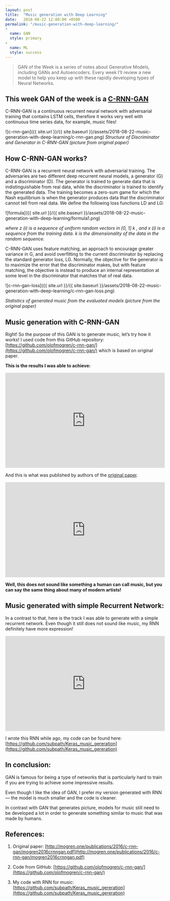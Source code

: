 ```yaml
---
layout: post
title:  "Music generation with Deep Learning"
date:   2018-08-22 12:00:00 +0500
permalink: "/music-generation-with-deep-learning/"
- 
  name: GAN
  style: primary
-
  name: ML
  style: success
---
```


> GAN of the Week is a series of notes about Generative Models, including GANs and Autoencoders. Every week I’ll review a new model to help you keep up with these rapidly developing types of Neural Networks.

## This week GAN of the week is a [C-RNN-GAN](http://mogren.one/publications/2016/c-rnn-gan/mogren2016crnngan.pdf)

C-RNN-GAN is a continuous recurrent neural network with adversarial training that contains LSTM cells, therefore it works very well with continuous time series data, for example, music files!

![c-rnn-gan]({{ site.url }}/{{ site.baseurl }}/assets/2018-08-22-music-generation-with-deep-learning/c-rnn-gan.png)
*Structure of Discriminator and Generator in C-RNN-GAN (picture from original paper)*

## How C-RNN-GAN works?

C-RNN-GAN is a recurrent neural network with adversarial training. The adversaries are two different deep recurrent neural models, a generator (G) and a discriminator (D). The generator is trained to generate data that is indistinguishable from real data, while the discriminator is trained to identify the generated data. The training becomes a zero-sum game for which the Nash equilibrium is when the generator produces data that the discriminator cannot tell from real data. We define the following loss functions LD and LG:

![formula]({{ site.url }}/{{ site.baseurl }}/assets/2018-08-22-music-generation-with-deep-learning/formula1.png)

*where z (i) is a sequence of uniform random vectors in [0, 1] k , and x (i) is a sequence from the training data. k is the dimensionality of the data in the random sequence.*

C-RNN-GAN uses feature matching, an approach to encourage greater variance in G, and avoid overfitting to the current discriminator by replacing the standard generator loss, LG. Normally, the objective for the generator is to maximize the error that the discriminator makes, but with feature matching, the objective is instead to produce an internal representation at some level in the discriminator that matches that of real data.

![c-rnn-gan-loss]({{ site.url }}/{{ site.baseurl }}/assets/2018-08-22-music-generation-with-deep-learning/c-rnn-gan-loss.png)

*Statistics of generated music from the evaluated models (picture from the original paper)*

## Music generation with C-RNN-GAN

Right! So the purpose of this GAN is to generate music, let’s try how it works!
I used code from this GitHub repository: [https://github.com/olofmogren/c-rnn-gan/](https://github.com/olofmogren/c-rnn-gan/) which is based on original paper.

**This is the results I was able to achieve:**

<iframe width="100%" height="300" scrolling="no" frameborder="no" allow="autoplay" src="https://w.soundcloud.com/player/?url=https%3A//api.soundcloud.com/tracks/487959168&color=%23ff5500&auto_play=false&hide_related=false&show_comments=true&show_user=true&show_reposts=false&show_teaser=true&visual=true"></iframe>

And this is what was published by authors of the [original paper](http://mogren.one/publications/2016/c-rnn-gan/).

<iframe width="100%" height="300" scrolling="no" frameborder="no" allow="autoplay" src="https://w.soundcloud.com/player/?url=https%3A//api.soundcloud.com/tracks/487958301&color=%23ff5500&auto_play=false&hide_related=false&show_comments=true&show_user=true&show_reposts=false&show_teaser=true&visual=true"></iframe>

**Well, this does not sound like something a human can call music, but you can say the same thing about many of modern artists!**

## Music generated with simple Recurrent Network:
In a contrast to that, here is the track I was able to generate with a simple recurrent network. Even though it still does not sound like music, my RNN definitely have more expression!


<iframe width="100%" height="300" scrolling="no" frameborder="no" allow="autoplay" src="https://w.soundcloud.com/player/?url=https%3A//api.soundcloud.com/tracks/487957746&color=%23ff5500&auto_play=false&hide_related=false&show_comments=true&show_user=true&show_reposts=false&show_teaser=true&visual=true"></iframe>

I wrote this RNN while ago, my code can be found here: [https://github.com/subpath/Keras_music_gereration](https://github.com/subpath/Keras_music_gereration)

## In conclusion:

GAN is famous for being a type of networks that is particularly hard to train if you are trying to achieve some impressive results.

Even though I like the idea of GAN, I prefer my version generated with RNN — the model is much smaller and the code is cleaner.

In contrast with GAN that generates picture, models for music still need to be developed a lot in order to generate something similar to music that was made by humans.

## References:

1. Original paper: [http://mogren.one/publications/2016/c-rnn-gan/mogren2016crnngan.pdf](http://mogren.one/publications/2016/c-rnn-gan/mogren2016crnngan.pdf)

2. Code from GitHub: [https://github.com/olofmogren/c-rnn-gan/](https://github.com/olofmogren/c-rnn-gan/)

3. My code with RNN for music: [https://github.com/subpath/Keras_music_gereration](https://github.com/subpath/Keras_music_gereration)